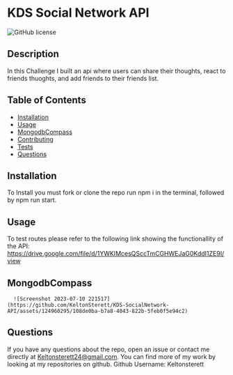 
  # KDS Social Network API
   ![GitHub license](https://img.shields.io/badge/license-MIT-blue.svg)

  ## Description
  In this Challenge I built an api where users can share their thoughts, react to friends thuoghts, and add friends to their friends list.

  ## Table of Contents
  * [Installation](#installation)
  * [Usage](#usage)
  * [MongodbCompass](#MongodbCompass)
  * [Contributing](#contributing)
  * [Tests](#tests)
  * [Questions](#Contact-Information)

  ## Installation
  To Install you must fork or clone the repo run npm i in the terminal, followed by npm run start.

  ## Usage
  To test routes please refer to the following link showing the functionallity of the API:
  https://drive.google.com/file/d/1YWKIMcesQSccTmCGHWEJaG0KddI1ZE9I/view

   ## MongodbCompass
      ![Screenshot 2023-07-10 221517](https://github.com/KeltonSterett/KDS-SocialNetwork-API/assets/124960295/108de0ba-b7a8-4043-822b-5feb0f5e94c2)




  ## Questions
  If you have any questions about the repo, open an issue or contact me directly at Keltonsterett24@gmail.com. You can find more of my work by looking at my repositories on github.
   Github Username: Keltonsterett

